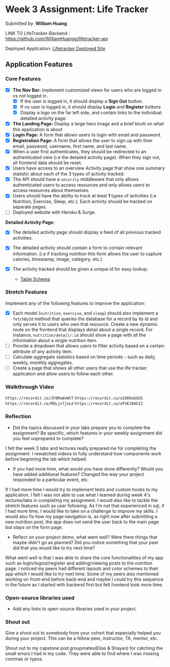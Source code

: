 # Week 3 Assignment: Life Tracker

Submitted by: **William Huang**

LINK TO LifeTracker-Backend : https://github.com/WilliamHuangg/lifetracker-api

Deployed Application: [Lifetracker Deployed Site](ADD_LINK_HERE)

## Application Features

### Core Features

- [X] **The Nav Bar:** Implement customized views for users who are logged in vs not logged in.
  - [X] If the user is logged in, it should display a **Sign Out** button. 
  - [X] If no user is logged in, it should display **Login** and **Register** buttons
  - [X] Display a logo on the far left side, and contain links to the individual detailed activity page. 
- [X] **The Landing Page:** Display a large hero image and a brief blurb on what this application is about
- [X] **Login Page:** A form that allows users to login with email and password.
- [X] **Registration Page:** A form that allows the user to sign up with their email, password, username, first name, and last name.
- [X] When a user first authenticates, they should be redirected to an authenticated view (i.e the detailed activity page). When they sign out, all frontend data should be reset.
- [X] Users have access to an overview Activity page that show one summary statistic about each of the 3 types of activity tracked.
- [X] The API should have a `security` middleware that only allows authenticated users to access resources and only allows users to access resources about themselves. 
- [X] Users should have the ability to track at least **1** types of activities (i.e Nutrition, Exercise, Sleep, etc.). Each activity should be tracked on separate pages.
- [ ] Deployed website with Heroku & Surge. 

**Detailed Activity Page:**
- [X] The detailed activity page should display a feed of all previous tracked activities.
- [X] The detailed activity should contain a form to contain relevant information. (i.e if tracking nutrition this form allows the user to capture calories, timestamp, image, category, etc.) 
- [X] The activity tracked should be given a unique id for easy lookup.

  * [Table Schema](https://github.com/WilliamHuangg/lifetracker-api/blob/main/lifetracker-schema.sql) 

### Stretch Features

Implement any of the following features to improve the application:
- [X] Each model (`nutrition`, `exercise`, and `sleep`) should also implement a `fetchById` method that queries the database for a record by its id and only serves it to users who own that resource. Create a new dynamic route on the frontend that displays detail about a single record. For instance, `nutrition/detail/:id` should show a page with all the information about a single nutrition item.
- [ ] Provide a dropdown that allows users to filter activity based on a certain attribute of any activity item.
- [ ] Calculate aggregate statistics based on time periods - such as daily, weekly, monthly aggregates.
- [ ] Create a page that shows all other users that use the life tracker application and allow users to follow each other.

### Walkthrough Video

`https://recordit.co/JF8MuWvWtT`
`https://recordit.co/o2GR9aGGUS`
`https://recordit.co/M5Ljv7jxLd`
`https://recordit.co/oFVEJ84hI2`

### Reflection

* Did the topics discussed in your labs prepare you to complete the assignment? Be specific, which features in your weekly assignment did you feel unprepared to complete?

I felt the week 3 labs and lectures really prepared me for completing the assignment. I rewatched videos to fully understand how components work before beginning the lab which helped.

* If you had more time, what would you have done differently? Would you have added additional features? Changed the way your project responded to a particular event, etc.
  
If I had more time I would try to implement tests and custom hooks to my application. I felt I was not able to use what I learned during week 4's lectures/labs in completing my assignment. I would also like to tackle the stretch features such as user following. As I'm not that experienced in sql, if I had more time, I would like to take on a challenge to improve my skills. I would also fix how my page navigation is, as right now after submitting a new nutrition post, the app does not send the user back to the main page but stays on the form page. 

* Reflect on your project demo, what went well? Were there things that maybe didn't go as planned? Did you notice something that your peer did that you would like to try next time?

What went well is that I was able to share the core functionalities of my app such as login/logout/register and adding/viewing posts to the nutrition page. I noticed my peers had different layouts and color schemes to their app which I would like to try next time. Some of my peers also mentioned working on front-end before back-end and maybe I could try this sequence in the future as I started with backend first but felt frontend took more time.

### Open-source libraries used

- Add any links to open-source libraries used in your project.

### Shout out

Give a shout out to somebody from your cohort that especially helped you during your project. This can be a fellow peer, instructor, TA, mentor, etc.

Shout out to my capstone pod groupmates(Elias & Shayan) for catching the small errors I had in my code. They were able to find where I was missing commas or typos.
